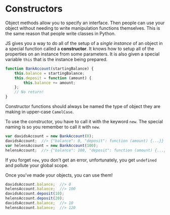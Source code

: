 # Constructors
Object methods allow you to specify an interface.
Then people can use your object without needing to write manipulation functions themselves.
This is the same reason that people write classes in Python.

JS gives you a way to do all of the setup of a _single instance_ of an object in a special function called a **constructor**.
It knows how to setup all of the properties on an instance from some parameters.
It is also given a special variable `this` that is the instance being prepared.
```js
function BankAccount(startingBalance) {
    this.balance = startingBalance;
    this.deposit = function (amount) {
        this.balance += amount;
    };
    // No return!
}
```
Constructor functions should always be named the type of object they are making in upper-case `CamelCase`.

To use the constructor, you have to call it with the keyword `new`.
The special naming is so you remember to call it with `new`.
```js
var davidsAccount = new BankAccount(0);
davidsAccount;  //> {"balance": 0, "deposit": function (amount) {...}}
var helensAccount = new BankAccount(100);
helensAccount;  //> {"balance": 100, "deposit": function (amount) {...}}
```
If you forget `new`, you don't get an error, unfortunately, you get `undefined` and pollute your global scope.

Once you've made your objects, you can use them!
```js
davidsAccount.balance;  //> 0
helensAccount.balance;  //> 100
davidsAccount.deposit(10);
helensAccount.deposit(20);
davidsAccount.balance;  //> 10
helensAccount.balance;  //> 120
```
